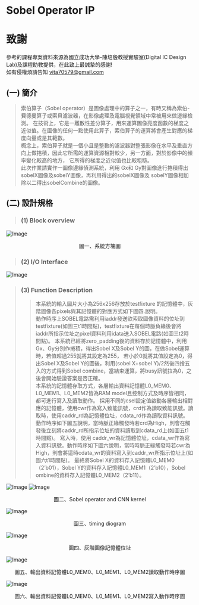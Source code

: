 Sobel Operator IP
=================
# 致謝
參考的課程專案資料來源為國立成功大學-陳培殷教授實驗室(Digital IC Design Lab)及課程助教提供，在此致上最誠摯的感謝!  
如有侵權煩請告知 vita70579@gmail.com

## (一) 簡介
> 索伯算子（Sobel operator）是圖像處理中的算子之一，有時又稱為索伯-費德曼算子或索貝濾波器，在影像處理及電腦視覺領域中常被用來做邊緣檢測。
在技術上，它是一離散性差分算子，用來運算圖像亮度函數的梯度之近似值。在圖像的任何一點使用此算子，索伯算子的運算將會產生對應的梯度向量或是其範數。<br>
概念上，索伯算子就是一個小且是整數的濾波器對整張影像在水平及垂直方向上做捲積，因此它所需的運算資源相對較少，另一方面，對於影像中的頻率變化較高的地方，
它所得的梯度之近似值也比較粗糙。<br>
此次作業請實作一圖像邊緣偵測系統，利用 Gx和 Gy對圖像進行捲積得出sobelX圖像及sobelY圖像，再利用得出的sobelX圖像及 sobelY圖像相加除以二得出sobelCombine的圖像。
  
## (二) 設計規格
>### (1) Block overview
![Image](https://github.com/vita70579/VLSI-Implementation/raw/master/Sobel%20operator/Image/block_overview.png)  
<p align="center">圖一、系統方塊圖</p>

>### (2) I/O Interface <br>
![Image](https://github.com/vita70579/VLSI-Implementation/raw/master/Sobel%20operator/Image/IO.png)

>### (3) Function Description <br>
>>本系統的輸入圖片大小為256x256存放於testfixture 的記憶體中，灰階圖像各pixels與其記憶體的對應方式如下圖四.說明。<br>
動作時序上SOBEL電路需利用iaddr發送欲索取圖像資料的位址到testfixture(如圖三t1時間點)，testfixture在每個時脈負緣後會將iaddr所指示位址之pixel資料利用idata送入SOBEL電路(如圖三t2時間點)。
本系統已經將zero_padding後的資料存於記憶體中，利用Gx、Gy分別作捲積，得出Sobel X及Sobel Y的圖，在做Sobel運算時，若值超過255就將其設定為255，
若小於0就將其值設定為0，得出Sobel X及Sobel Y的圖後，利用(sobel X+sobel Y)/2然後四捨五入的方式得到Sobel combine，當結束運算，將busy訊號拉為0，之後會開始驗證答案是否正確。<br>
本系統的記憶體存取方式，各層輸出資料記憶體L0_MEM0、L0_MEM1、L0_MEM2皆為RAM model且控制方式及時序皆相同，都可進行寫入及讀取動作。
採用不同的csel設定值啟動各層輸出相對應的記憶體，使用cwr作為寫入致能訊號，crd作為讀取致能訊號。讀取時，使用caddr_rd為記憶體位址，cdata_rd作為讀取資料訊號。<br>
動作時序如下圖五說明，當時脈正緣觸發時若crd為High，則會在觸發後立刻將caddr_rd所指示位址的資料讀取到cdata_rd上(如圖五t1時間點)。
寫入時，使用 caddr_wr為記憶體位址，cdata_wr作為寫入資料訊號。動作時序如下圖六說明，當時時脈正緣觸發時若cwr為High，則會將這時cdata_wr的資料寫入到caddr_wr所指示位址上(如圖六t1時間點)。
最終將Sobel X的資料存入記憶體L0_MEM0（2’b01），Sobel Y的資料存入記憶體L0_MEM1（2’b10），Sobel ombine的資料存入記憶體L0_MEM2（2’b11）。

![Image](https://github.com/vita70579/VLSI-Implementation/raw/master/Sobel%20operator/Image/sobel.png)
![Image](https://github.com/vita70579/VLSI-Implementation/raw/master/Sobel%20operator/Image/kernel.png)
<p align="center">圖二、Sobel operator and CNN kernel</p>

![Image](https://github.com/vita70579/VLSI-Implementation/raw/master/Sobel%20operator/Image/timing_diogram.png)
<p align="center">圖三、timing diogram</p>

![Image](https://github.com/vita70579/VLSI-Implementation/raw/master/Sobel%20operator/Image/memory.png)
<p align="center">圖四、灰階圖像記憶體位址</p>

![Image](https://github.com/vita70579/VLSI-Implementation/raw/master/Sobel%20operator/Image/read.png)
<p align="center">圖五、輸出資料記憶體L0_MEM0、L0_MEM1、L0_MEM2讀取動作時序圖</p>

![Image](https://github.com/vita70579/VLSI-Implementation/raw/master/Sobel%20operator/Image/write.png)
<p align="center">圖六、輸出資料記憶體L0_MEM0、L0_MEM1、L0_MEM2寫入動作時序圖</p>
